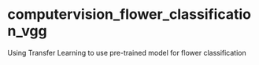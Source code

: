 # computervision_flower_classification_vgg
Using Transfer Learning to use pre-trained model for flower classification
